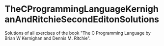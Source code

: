 # TheCProgrammingLanguageKernighanAndRitchieSecondEditonSolutions
Solutions of all exercises of the book "The C Programming Language by Brian W Kernighan and Dennis M. Ritchie".
